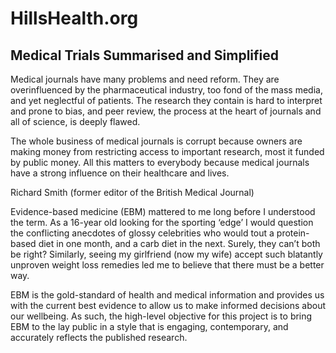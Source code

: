 # HillsHealth.org
## Medical Trials Summarised and Simplified

Medical journals have many problems and need reform.  They are overinfluenced by the pharmaceutical industry, too fond of the mass media, and yet neglectful of patients.  The research they contain is hard to interpret and prone to bias, and peer review, the process at the heart of journals and all of science, is deeply flawed.  

The whole business of medical journals is corrupt because owners are making money from restricting access to important research, most it funded by public money.  All this matters to everybody because medical journals have a strong influence on their healthcare and lives.

Richard Smith (former editor of the British Medical Journal)

Evidence-based medicine (EBM) mattered to me long before I understood the term.  As a 16-year old looking for the sporting ‘edge’ I would question the conflicting anecdotes of glossy celebrities who would tout a protein-based diet in one month, and a carb diet in the next.  Surely, they can’t both be right?  Similarly, seeing my girlfriend (now my wife) accept such blatantly unproven weight loss remedies led me to believe that there must be a better way.  

EBM is the gold-standard of health and medical information and provides us with the current best evidence to allow us to make informed decisions about our wellbeing.  As such, the high-level objective for this project is to bring EBM to the lay public in a style that is engaging, contemporary, and accurately reflects the published research. 
